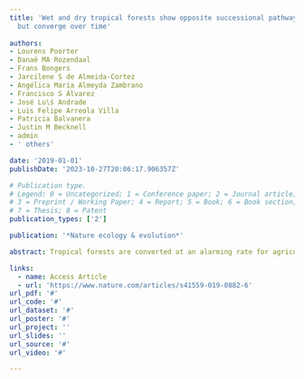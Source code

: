 ```yaml
---
title: 'Wet and dry tropical forests show opposite successional pathways in wood density
  but converge over time'
  
authors:
- Lourens Poorter
- Danaë MA Rozendaal
- Frans Bongers
- Jarcilene S de Almeida-Cortez
- Angélica Marı́a Almeyda Zambrano
- Francisco S Álvarez
- José Lu\ś Andrade
- Luis Felipe Arreola Villa
- Patricia Balvanera
- Justin M Becknell
- admin
- ' others'

date: '2019-01-01'
publishDate: '2023-10-27T20:06:17.906357Z'

# Publication type.
# Legend: 0 = Uncategorized; 1 = Conference paper; 2 = Journal article;
# 3 = Preprint / Working Paper; 4 = Report; 5 = Book; 6 = Book section;
# 7 = Thesis; 8 = Patent
publication_types: ['2']

publication: '*Nature ecology & evolution*'

abstract: Tropical forests are converted at an alarming rate for agricultural use and pastureland, but also regrow naturally through secondary succession. For successful forest restoration, it is essential to understand the mechanisms of secondary succession. These mechanisms may vary across forest types, but analyses across broad spatial scales are lacking. Here, we analyse forest recovery using 1,403 plots that differ in age since agricultural abandonment from 50 sites across the Neotropics. We analyse changes in community composition using species-specific stem wood density (WD), which is a key trait for plant growth, survival and forest carbon storage. In wet forest, succession proceeds from low towards high community WD (acquisitive towards conservative trait values), in line with standard successional theory. However, in dry forest, succession proceeds from high towards low community WD (conservative towards acquisitive trait values), probably because high WD reflects drought tolerance in harsh early successional environments. Dry season intensity drives WD recovery by influencing the start and trajectory of succession, resulting in convergence of the community WD over time as vegetation cover builds up. These ecological insights can be used to improve species selection for reforestation. Reforestation species selected to establish a first protective canopy layer should, among other criteria, ideally have a similar WD to the early successional communities that dominate under the prevailing macroclimatic conditions.

links:
  - name: Access Article
  - url: 'https://www.nature.com/articles/s41559-019-0882-6'
url_pdf: '#'
url_code: '#'
url_dataset: '#'
url_poster: '#'
url_project: ''
url_slides: ''
url_source: '#'
url_video: '#'

---
```

